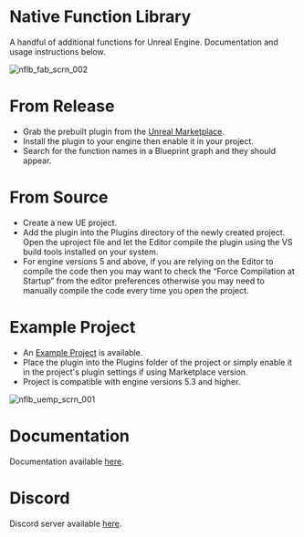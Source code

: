 # Native Function Library

A handful of additional functions for Unreal Engine. Documentation and usage instructions below.

![nflb_fab_scrn_002](https://github.com/user-attachments/assets/445f592a-3f37-4e11-b806-048eebf1feb2)

# From Release

- Grab the prebuilt plugin from the [Unreal Marketplace](https://www.unrealengine.com/marketplace/en-US/profile/jawadato).
- Install the plugin to your engine then enable it in your project.
- Search for the function names in a Blueprint graph and they should appear.

# From Source

- Create a new UE project.
- Add the plugin into the Plugins directory of the newly created project. Open the uproject file and let the Editor compile the plugin using the VS build tools installed on your system.
- For engine versions 5 and above, if you are relying on the Editor to compile the code then you may want to check the “Force Compilation at Startup” from the editor preferences otherwise you may need to manually compile the code every time you open the project.

# Example Project

- An [Example Project](https://jawadato.itch.io/native-function-library-example) is available.
- Place the plugin into the Plugins folder of the project or simply enable it in the project's plugin settings if using Marketplace version.
- Project is compatible with engine versions 5.3 and higher.

![nflb_uemp_scrn_001](https://github.com/user-attachments/assets/c574f41d-326f-4cc7-83f2-21c2d268f94b)

# Documentation

Documentation available [here](https://jawadato.github.io/native-function-library-docs).

# Discord

Discord server available [here](https://discord.gg/mGbAhp56JX).

